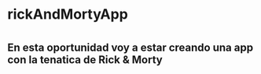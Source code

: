 # rickAndMortyApp 
# <h2>En esta oportunidad voy a estar creando una app con la tenatica de Rick & Morty</h2>